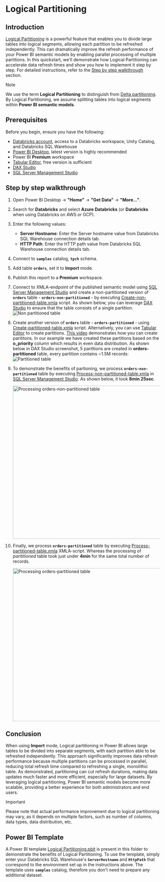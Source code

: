 # Logical Partitioning

## Introduction

[Logical Partitioning](https://learn.microsoft.com/en-us/analysis-services/tabular-models/create-and-manage-tabular-model-partitions?view=asallproducts-allversions) is a powerful feature that enables you to divide large tables into logical segments, allowing each partition to be refreshed independently. This can dramatically improve the refresh performance of your Power BI semantic models by enabling parallel processing of multiple partitions. In this quickstart, we'll demonstrate how Logical Partitioning can accelerate data refresh times and show you how to implement it step by step. For detailed instructions, refer to the [Step by step walkthrough](#step-by-step-walkthrough) section.

> [!NOTE]
> We use the term **Logical Partitioning** to distinguish from [Delta partitioning](https://docs.databricks.com/gcp/en/tables/partitions). By Logical Partitioning, we assume splitting tables into logical segments within **Power BI semantic models**.



## Prerequisites

Before you begin, ensure you have the following:

- [Databricks account](https://databricks.com/), access to a Databricks workspace, Unity Catalog, and Databricks SQL Warehouse
- [Power BI Desktop](https://powerbi.microsoft.com/desktop/), latest version is highly recommended
- Power BI **Premium** workspace
- [Tabular Editor](https://tabulareditor.com/), free version is sufficient
- [DAX Studio](https://daxstudio.org/)
- [SQL Server Management Studio](https://aka.ms/ssmsfullsetup)

  

## Step by step walkthrough

1. Open Power BI Desktop → **"Home"** → **"Get Data"** → **"More..."**.

2. Search for **Databricks** and select **Azure Databricks** (or **Databricks** when using Databricks on AWS or GCP).

3. Enter the following values:
   - **Server Hostname**: Enter the Server hostname value from Databricks SQL Warehouse connection details tab.
   - **HTTP Path**: Enter the HTTP path value  from Databricks SQL Warehouse connection details tab.

4. Connect to **`samples`** catalog, **`tpch`** schema.

5. Add table **`orders`**, set it to **Import** mode.

6. Publish this report to a **Premium** workspace.

7. Connect to XMLA-endpoint of the published semantic model using [SQL Server Management Studio](https://aka.ms/ssmsfullsetup) and create a non-partitioned version of **`orders`** table - **`orders-non-partitioned`** - by executing [Create-non-partitioned-table.xmla](./XMLA/Create-non-partitioned-table.xmla) script.
    As shown below, you can leverage [DAX Studio](https://daxstudio.org/) to ensure that the table consists of a single partition.
    ![Non partitioned table](./images/Nonpartitioned.png)

8. Create another version of **`orders`** table - **`orders-partitioned`** - using [Create-partitioned-table.xmla](./XMLA/Create-partitioned-table.xmla) script.
    Alternatively, you can use [Tabular Editor](https://tabulareditor.com/) to create partitions. [This video](https://www.youtube.com/watch?v=6CRqdsLjHNA) demonstrates how you can create parititons. In our example we have created these partitions based on the **o_priority** column which results in even data distribution. As shown below in DAX Studio screenshot, 5 parittions are created in **orders-partitioned** table, every partition contains ~1.5M records:
    ![Partitioned table](./images/Partitioned.png)

9. To demonstrate the benefits of partioning, we process  **`orders-non-partitioned`** table by executing [Process-non-partitioned-table.xmla](./XMLA/Process-non-partitioned-table.xmla) in [SQL Server Management Studio](https://aka.ms/ssmsfullsetup). As shown below, it took **8min 25sec**. 

    <img width="500" src="./images/03.png" alt="Processing orders-non-partitioned table" />

10. Finally, we process **`orders-partitioned`** table by executing [Process-partitioned-table.xmla](./XMLA/Process-partitioned-table.xmla) XMLA-script. Whereas the processing of *parititioned* table took just under **4min** for the same total number of records. 

    <img width="500" src="./images/04.png" alt="Processing orders-partitioned table" />



## Conclusion

When using **Import** mode, Logical partitioning in Power BI allows large tables to be divided into separate segments, with each partition able to be refreshed independently. This approach significantly improves data refresh performance because multiple partitions can be processed in parallel, reducing total refresh time compared to refreshing a single, monolithic table. As demonstrated, partitioning can cut refresh durations, making data updates much faster and more efficient, especially for large datasets. By leveraging logical partitioning, Power BI semantic models become more scalable, providing a better experience for both administrators and end users.

> [!IMPORTANT]
> Please note that actual performance improvement due to logical partitioning may vary, as it depends on multiple factors, such as number of columns, data types, data distribution, etc.



## Power BI Template 

A Power BI template [Logical Partitioning.pbit](./Logical%20Partitioning.pbit) is present in this folder to demonstrate the benefits of Logical Partitioning. To use the template, simply enter your Databricks SQL Warehouse's **`ServerHostname`** and **`HttpPath`** that correspond to the environment set up in the instructions above. The template uses **`samples`** catalog, therefore you don't need to prepare any additional dataset.